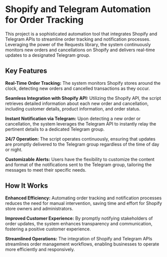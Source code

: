 
# Shopify and Telegram Automation for Order Tracking

This project is a sophisticated automation tool that integrates Shopify and Telegram APIs to streamline order tracking and notification processes. Leveraging the power of the Requests library, the system continuously monitors new orders and cancellations on Shopify and delivers real-time updates to a designated Telegram group.



## Key Features

**Real-Time Order Tracking:** The system monitors Shopify stores around the clock, detecting new orders and cancelled transactions as they occur.

**Seamless Integration with Shopify API:** Utilizing the Shopify API, the script retrieves detailed information about each new order and cancellation, including customer details, product information, and order status.

**Instant Notification via Telegram:** Upon detecting a new order or cancellation, the system leverages the Telegram API to instantly relay the pertinent details to a dedicated Telegram group.

**24/7 Operation:** The script operates continuously, ensuring that updates are promptly delivered to the Telegram group regardless of the time of day or night.

**Customizable Alerts:** Users have the flexibility to customize the content and format of the notifications sent to the Telegram group, tailoring the messages to meet their specific needs.
## How It Works

**Enhanced Efficiency:** Automating order tracking and notification processes reduces the need for manual intervention, saving time and effort for Shopify store owners and administrators.

**Improved Customer Experience:** By promptly notifying stakeholders of order updates, the system enhances transparency and communication, fostering a positive customer experience.

**Streamlined Operations:** The integration of Shopify and Telegram APIs streamlines order management workflows, enabling businesses to operate more efficiently and responsively.